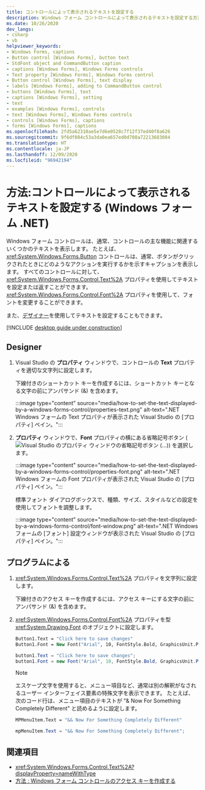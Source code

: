 ```yaml
---
title: コントロールによって表示されるテキストを設定する
description: Windows フォーム コントロールによって表示されるテキストを設定する方法について説明します。 テキストを設定する、または返すには、Text プロパティを使用します。また、フォントを変更するには、Font プロパティを使用します。
ms.date: 10/26/2020
dev_langs:
- csharp
- vb
helpviewer_keywords:
- Windows Forms, captions
- Button control [Windows Forms], button text
- StdFont object and CommandButton caption
- captions [Windows Forms], Windows Forms controls
- Text property [Windows Forms], Windows Forms control
- Button control [Windows Forms], text display
- labels [Windows Forms], adding to CommandButton control
- buttons [Windows Forms], text
- captions [Windows Forms], setting
- text
- examples [Windows Forms], controls
- text [Windows Forms], Windows Forms controls
- controls [Windows Forms], captions
- forms [Windows Forms], captions
ms.openlocfilehash: 2fd5a62310ae5e7d6e0528c7f12f37ed40f8a626
ms.sourcegitcommit: 9f6df084c53a3da0ea657ed0d708a72213683084
ms.translationtype: HT
ms.contentlocale: ja-JP
ms.lasthandoff: 12/09/2020
ms.locfileid: "96942194"
---
```

# <a name="how-to-set-the-text-displayed-by-a-control-windows-forms-net"></a>方法:コントロールによって表示されるテキストを設定する (Windows フォーム .NET)

Windows フォーム コントロールは、通常、コントロールの主な機能に関連するいくつかのテキストを表示します。 たとえば、<xref:System.Windows.Forms.Button> コントロールは、通常、ボタンがクリックされたときにどのようなアクションを実行するかを示すキャプションを表示します。 すべてのコントロールに対して、<xref:System.Windows.Forms.Control.Text%2A> プロパティを使用してテキストを設定または返すことができます。 <xref:System.Windows.Forms.Control.Font%2A> プロパティを使用して、フォントを変更することができます。

また、[デザイナー](#designer)を使用してテキストを設定することもできます。

[!INCLUDE [desktop guide under construction](../../includes/desktop-guide-preview-note.md)]

## <a name="designer"></a>Designer

01. Visual Studio の **プロパティ** ウィンドウで、コントロールの **Text** プロパティを適切な文字列に設定します。

    下線付きのショートカット キーを作成するには、ショートカット キーとなる文字の前にアンパサンド (&) を含めます。

    :::image type="content" source="media/how-to-set-the-text-displayed-by-a-windows-forms-control/properties-text.png" alt-text=".NET Windows フォームの Text プロパティが表示された Visual Studio の [プロパティ] ペイン。":::

01. **プロパティ** ウィンドウで、**Font** プロパティの横にある省略記号ボタン (![Visual Studio のプロパティ ウィンドウの省略記号ボタン (...)](../media/visual-studio-ellipsis-button.png)) を選択します。

    :::image type="content" source="media/how-to-set-the-text-displayed-by-a-windows-forms-control/properties-font.png" alt-text=".NET Windows フォームの Font プロパティが表示された Visual Studio の [プロパティ] ペイン。":::

    標準フォント ダイアログボックスで、種類、サイズ、スタイルなどの設定を使用してフォントを調整します。

    :::image type="content" source="media/how-to-set-the-text-displayed-by-a-windows-forms-control/font-window.png" alt-text=".NET Windows フォームの [フォント] 設定ウィンドウが表示された Visual Studio の [プロパティ] ペイン。":::

## <a name="programmatic"></a>プログラムによる

01. <xref:System.Windows.Forms.Control.Text%2A> プロパティを文字列に設定します。

    下線付きのアクセス キーを作成するには、アクセス キーにする文字の前にアンパサンド (&) を含めます。

01. <xref:System.Windows.Forms.Control.Font%2A> プロパティを型 <xref:System.Drawing.Font> のオブジェクトに設定します。

    ```vb
    Button1.Text = "Click here to save changes"
    Button1.Font = New Font("Arial", 10, FontStyle.Bold, GraphicsUnit.Point)
    ```

    ```csharp
    button1.Text = "Click here to save changes";
    button1.Font = new Font("Arial", 10, FontStyle.Bold, GraphicsUnit.Point);
    ```

    > [!NOTE]
    > エスケープ文字を使用すると、メニュー項目など、通常は別の解釈がなされるユーザー インターフェイス要素の特殊文字を表示できます。 たとえば、次のコード行は、メニュー項目のテキストが "& Now For Something Completely Different" と読めるように設定します。

    ```vb
    MPMenuItem.Text = "&& Now For Something Completely Different"
    ```

    ```csharp
    mpMenuItem.Text = "&& Now For Something Completely Different";
    ```

## <a name="see-also"></a>関連項目

- <xref:System.Windows.Forms.Control.Text%2A?displayProperty=nameWithType>
- [方法 : Windows フォーム コントロールのアクセス キーを作成する](how-to-create-access-keys.md)

